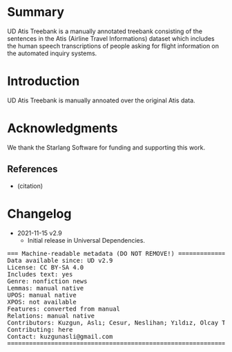 # Summary

UD Atis Treebank is a manually annotated treebank consisting of the sentences in the Atis (Airline Travel Informations) dataset which includes the human speech transcriptions of people asking for flight information on the automated inquiry systems. 

# Introduction

UD Atis Treebank is manually annoated over the original Atis data.

# Acknowledgments

We thank the Starlang Software for funding and supporting this work.


## References

* (citation)


# Changelog

* 2021-11-15 v2.9
  * Initial release in Universal Dependencies.


<pre>
=== Machine-readable metadata (DO NOT REMOVE!) ================================
Data available since: UD v2.9
License: CC BY-SA 4.0
Includes text: yes
Genre: nonfiction news
Lemmas: manual native
UPOS: manual native
XPOS: not available
Features: converted from manual 
Relations: manual native
Contributors: Kuzgun, Aslı; Cesur, Neslihan; Yıldız, Olcay Taner
Contributing: here
Contact: kuzgunasli@gmail.com
===============================================================================
</pre>
